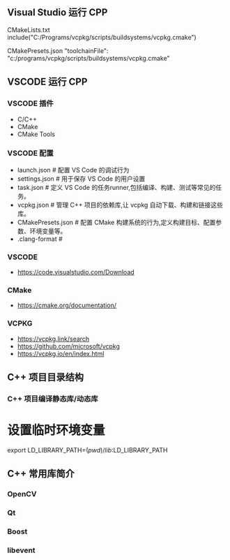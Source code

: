 ## Visual Studio 运行 CPP
CMakeLists.txt
include("C:/Programs/vcpkg/scripts/buildsystems/vcpkg.cmake")

CMakePresets.json 
"toolchainFile": "c:/programs/vcpkg/scripts/buildsystems/vcpkg.cmake"

## VSCODE 运行 CPP
### VSCODE 插件
- C/C++
- CMake
- CMake Tools
### VSCODE 配置
- launch.json   # 配置 VS Code 的调试行为
- settings.json # 用于保存 VS Code 的用户设置
- task.json     # 定义 VS Code 的任务runner,包括编译、构建、测试等常见的任务。
- vcpkg.json    # 管理 C++ 项目的依赖库,让 vcpkg 自动下载、构建和链接这些库。
- CMakePresets.json  # 配置 CMake 构建系统的行为,定义构建目标、配置参数、环境变量等。
- .clang-format # 
>
### VSCODE
- https://code.visualstudio.com/Download
### CMake
- https://cmake.org/documentation/
### VCPKG
- https://vcpkg.link/search
- https://github.com/microsoft/vcpkg
- https://vcpkg.io/en/index.html

## C++ 项目目录结构
### C++ 项目编译静态库/动态库
# 设置临时环境变量
export LD_LIBRARY_PATH=$(pwd)/lib:$LD_LIBRARY_PATH

## C++ 常用库简介
### OpenCV

### Qt

### Boost

### libevent
